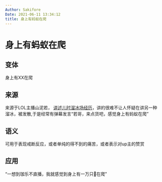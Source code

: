 ```yaml
---
Author: Sakifore
Date: 2021-06-11 13:34:12
title: 身上有蚂蚁在爬
---
```

# 身上有蚂蚁在爬

## 变体

身上有XX在爬

## 来源

来源于LOL主播山泥若， [讲述儿时溜冰场经历](https://www.bilibili.com/video/BV1U4411J7EU/)，讲的很难不让人怀疑在讲另一种溜冰，被发散,于是经常有弹幕发言“若哥，来点货吧，感觉身上有蚂蚁在爬”

## 语义

可用于表现戒断反应，或者单纯的得不到的痛苦，或者表示对up主的赞赏

## 应用

“一想到珈乐不直播，我就感觉到身上有一万只🐜在爬”
